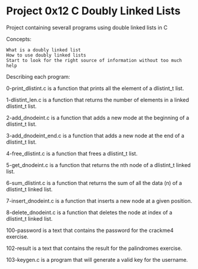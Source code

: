 # Project 0x12 C Doubly Linked Lists

Project containing severall programs using double linked lists in C

Concepts:

    What is a doubly linked list
    How to use doubly linked lists
    Start to look for the right source of information without too much help


Describing each program:

0-print_dlistint.c is a function that prints all the element of a dlistint_t list.

1-dlistint_len.c is a function that returns the number of elements in a linked dlistint_t list.

2-add_dnodeint.c is a function that adds a new mode at the beginning of a dlistint_t list.

3-add_dnodeint_end.c is a function that adds a new node at the end of a dlistint_t list.

4-free_dlistint.c is a function that frees a dlistint_t list.

5-get_dnodeint.c is a function that returns the nth node of a dlistint_t linked list.

6-sum_dlistint.c is a function that returns the sum of all the data (n) of a dlistint_t linked list.

7-insert_dnodeint.c is a function that inserts a new node at a given position.

8-delete_dnodeint.c is a function that deletes the node at index of a dlistint_t linked list.

100-password is a text that contains the password for the crackme4 exercise.

102-result is a text that contains the result for the palindromes exercise.

103-keygen.c is a program that will generate a valid key for the username.
